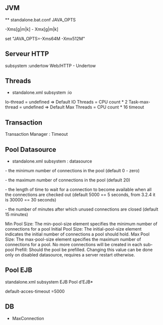 ## JVM
** standalone.bat.conf
JAVA_OPTS

-Xms<heap size>[g|m|k] -
Xmx<heap size>[g|m|k]

set "JAVA_OPTS=-Xms64M -Xmx512M"

## Serveur HTTP 
subsystem :undertow
Web/HTTP - Undertow

 <!-- ADD THIS FOR GZIP COMPRESSION -->
  <filter-ref name="gzipFilter" predicate="exists['%{o,Content-Type}'] and regex[pattern='(?:application/javascript|text/css|text/html|text/xml|application/json)(;.*)?', value=%{o,Content-Type}, full-match=true]"/>  
  <!-- /GZIP COMPRESSION -->

##  Threads
* standalone.xml
subsystem :io

Io-thread	= undefined => Default IO Threads = CPU  count * 2
Task-max-thread = undefined => Default Max Threads = CPU count * 16
timeout 

## Transaction
Transaction Manager : Timeout

## Pool  Datasource
* standalone.xml
subsystem :  datasource

<min-pool-size> - the minimum number of connections in the pool (default 0 - zero)

<max-pool-size> - the maximum number of connections in the pool (default 20)

<blocking-timeout-millis> - the length of time to wait for a connection to become available when all the connections are checked out (default 5000 == 5 seconds, from 3.2.4 it is 30000 == 30 seconds)

<idle-timeout-minutes> - the number of minutes after which unused connections are closed (default 15 minutes)

Min Pool Size:	The min-pool-size element specifies the minimum number of connections for a pool
Initial Pool Size:	The initial-pool-size element indicates the initial number of connections a pool should hold.
Max Pool Size:	The max-pool-size element specifies the maximum number of connections for a pool. No more connections will be created in each sub-pool
Prefill:	Should the pool be prefilled. Changing this value can be done only on disabled datasource, requires a server restart otherwise.

## Pool  EJB
standalone.xml
subsystem  EJB
Pool d’EJB*

default-acces-timeout =5000

## DB 
- MaxConnection


